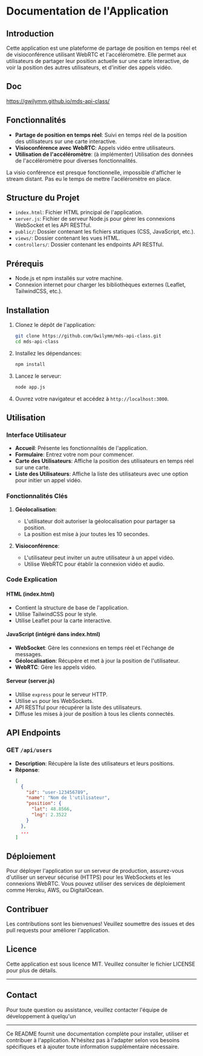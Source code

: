 # Documentation de l'Application

## Introduction

Cette application est une plateforme de partage de position en temps réel et de visioconférence utilisant WebRTC et l'accéléromètre. Elle permet aux utilisateurs de partager leur position actuelle sur une carte interactive, de voir la position des autres utilisateurs, et d'initier des appels vidéo.

## Doc

https://gwilymm.github.io/mds-api-class/

## Fonctionnalités

- **Partage de position en temps réel**: Suivi en temps réel de la position des utilisateurs sur une carte interactive.
- **Visioconférence avec WebRTC**: Appels vidéo entre utilisateurs.
- **Utilisation de l'accéléromètre**: (à implémenter) Utilisation des données de l'accéléromètre pour diverses fonctionnalités.


La visio conférence est presque fonctionnelle, impossible d'afficher le stream distant.
Pas eu le temps de mettre l'acéléromètre en place.

## Structure du Projet

- `index.html`: Fichier HTML principal de l'application.
- `server.js`: Fichier de serveur Node.js pour gérer les connexions WebSocket et les API RESTful.
- `public/`: Dossier contenant les fichiers statiques (CSS, JavaScript, etc.).
- `views/`: Dossier contenant les vues HTML.
- `controllers/`: Dossier contenant les endpoints API RESTful.

## Prérequis

- Node.js et npm installés sur votre machine.
- Connexion internet pour charger les bibliothèques externes (Leaflet, TailwindCSS, etc.).

## Installation

1. Clonez le dépôt de l'application:

   ```bash
   git clone https://github.com/Gwilymm/mds-api-class.git
   cd mds-api-class

2. Installez les dépendances:

   ```bash
   npm install
   ```

3. Lancez le serveur:

   ```bash
   node app.js
   ```

4. Ouvrez votre navigateur et accédez à `http://localhost:3000`.

## Utilisation

### Interface Utilisateur

- **Accueil**: Présente les fonctionnalités de l'application.
- **Formulaire**: Entrez votre nom pour commencer.
- **Carte des Utilisateurs**: Affiche la position des utilisateurs en temps réel sur une carte.
- **Liste des Utilisateurs**: Affiche la liste des utilisateurs avec une option pour initier un appel vidéo.

### Fonctionnalités Clés

1. **Géolocalisation**:
   - L'utilisateur doit autoriser la géolocalisation pour partager sa position.
   - La position est mise à jour toutes les 10 secondes.

2. **Visioconférence**:
   - L'utilisateur peut inviter un autre utilisateur à un appel vidéo.
   - Utilise WebRTC pour établir la connexion vidéo et audio.

### Code Explication

#### HTML (index.html)

- Contient la structure de base de l'application.
- Utilise TailwindCSS pour le style.
- Utilise Leaflet pour la carte interactive.

#### JavaScript (intégré dans index.html)

- **WebSocket**: Gère les connexions en temps réel et l'échange de messages.
- **Géolocalisation**: Récupère et met à jour la position de l'utilisateur.
- **WebRTC**: Gère les appels vidéo.

#### Serveur (server.js)

- Utilise `express` pour le serveur HTTP.
- Utilise `ws` pour les WebSockets.
- API RESTful pour récupérer la liste des utilisateurs.
- Diffuse les mises à jour de position à tous les clients connectés.

## API Endpoints

### GET `/api/users`

- **Description**: Récupère la liste des utilisateurs et leurs positions.
- **Réponse**:
  ```json
  [
    {
      "id": "user-123456789",
      "name": "Nom de l'utilisateur",
      "position": {
        "lat": 48.8566,
        "lng": 2.3522
      }
    },
    ...
  ]
  ```

## Déploiement

Pour déployer l'application sur un serveur de production, assurez-vous d'utiliser un serveur sécurisé (HTTPS) pour les WebSockets et les connexions WebRTC. Vous pouvez utiliser des services de déploiement comme Heroku, AWS, ou DigitalOcean.

## Contribuer

Les contributions sont les bienvenues! Veuillez soumettre des issues et des pull requests pour améliorer l'application.

## Licence

Cette application est sous licence MIT. Veuillez consulter le fichier LICENSE pour plus de détails.

---

## Contact

Pour toute question ou assistance, veuillez contacter l'équipe de développement à quelqu'un

---

Ce README fournit une documentation complète pour installer, utiliser et contribuer à l'application. N'hésitez pas à l'adapter selon vos besoins spécifiques et à ajouter toute information supplémentaire nécessaire.